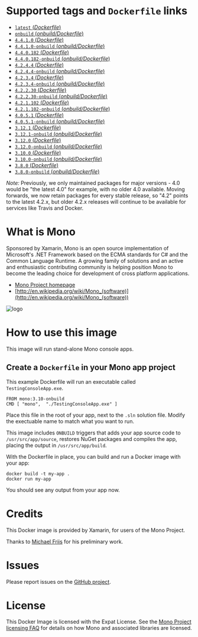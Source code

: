 # Supported tags and `Dockerfile` links

- [`latest` (*Dockerfile*)](https://github.com/mono/docker/blob/master/4.4.1.0/Dockerfile)
- [`onbuild` (*onbuild/Dockerfile*)](https://github.com/mono/docker/blob/master/4.4.1.0/onbuild/Dockerfile)
- [`4.4.1.0` (*Dockerfile*)](https://github.com/mono/docker/blob/master/4.4.1.0/Dockerfile)
- [`4.4.1.0-onbuild` (*onbuild/Dockerfile*)](https://github.com/mono/docker/blob/master/4.4.1.0/onbuild/Dockerfile)
- [`4.4.0.182` (*Dockerfile*)](https://github.com/mono/docker/blob/master/4.4.0.182/Dockerfile)
- [`4.4.0.182-onbuild` (*onbuild/Dockerfile*)](https://github.com/mono/docker/blob/master/4.4.0.182/onbuild/Dockerfile)
- [`4.2.4.4` (*Dockerfile*)](https://github.com/mono/docker/blob/master/4.2.4.4/Dockerfile)
- [`4.2.4.4-onbuild` (*onbuild/Dockerfile*)](https://github.com/mono/docker/blob/master/4.2.4.4/onbuild/Dockerfile)
- [`4.2.3.4` (*Dockerfile*)](https://github.com/mono/docker/blob/master/4.2.3.4/Dockerfile)
- [`4.2.3.4-onbuild` (*onbuild/Dockerfile*)](https://github.com/mono/docker/blob/master/4.2.3.4/onbuild/Dockerfile)
- [`4.2.2.30` (*Dockerfile*)](https://github.com/mono/docker/blob/master/4.2.2.30/Dockerfile)
- [`4.2.2.30-onbuild` (*onbuild/Dockerfile*)](https://github.com/mono/docker/blob/master/4.2.2.30/onbuild/Dockerfile)
- [`4.2.1.102` (*Dockerfile*)](https://github.com/mono/docker/blob/master/4.2.1.102/Dockerfile)
- [`4.2.1.102-onbuild` (*onbuild/Dockerfile*)](https://github.com/mono/docker/blob/master/4.2.1.102/onbuild/Dockerfile)
- [`4.0.5.1` (*Dockerfile*)](https://github.com/mono/docker/blob/master/4.0.5.1/Dockerfile)
- [`4.0.5.1-onbuild` (*onbuild/Dockerfile*)](https://github.com/mono/docker/blob/master/4.0.5.1/onbuild/Dockerfile)
- [`3.12.1` (*Dockerfile*)](https://github.com/mono/docker/blob/master/3.12.1/Dockerfile)
- [`3.12.1-onbuild` (*onbuild/Dockerfile*)](https://github.com/mono/docker/blob/master/3.12.1/onbuild/Dockerfile)
- [`3.12.0` (*Dockerfile*)](https://github.com/mono/docker/blob/master/3.12.1/Dockerfile)
- [`3.12.0-onbuild` (*onbuild/Dockerfile*)](https://github.com/mono/docker/blob/master/3.12.1/onbuild/Dockerfile)
- [`3.10.0` (*Dockerfile*)](https://github.com/mono/docker/blob/master/3.10.0/Dockerfile)
- [`3.10.0-onbuild` (*onbuild/Dockerfile*)](https://github.com/mono/docker/blob/master/3.10.0/onbuild/Dockerfile)
- [`3.8.0` (*Dockerfile*)](https://github.com/mono/docker/blob/master/3.8.0/Dockerfile)
- [`3.8.0-onbuild` (*onbuild/Dockerfile*)](https://github.com/mono/docker/blob/master/3.8.0/onbuild/Dockerfile)

*Note:* Previously, we only maintained packages for major versions - 4.0 would be "the latest 4.0" for example, with no older 4.0 available.
Moving forwards, we now retain packages for every stable release, so "4.2" points to the latest 4.2.x, but older 4.2.x releases will continue to be available for services like Travis and Docker.

# What is Mono

Sponsored by Xamarin, Mono is an open source implementation of Microsoft's .NET Framework based on the ECMA standards for C# and the Common Language Runtime. A growing family of solutions and an active and enthusiastic contributing community is helping position Mono to become the leading choice for development of cross platform applications.

* [Mono Project homepage](http://www.mono-project.com/)
* [http://en.wikipedia.org/wiki/Mono_(software)](http://en.wikipedia.org/wiki/Mono_(software))

![logo](https://github.com/mono/docker/raw/master/logo.png)

# How to use this image

This image will run stand-alone Mono console apps.

## Create a `Dockerfile` in your Mono app project

This example Dockerfile will run an executable called `TestingConsoleApp.exe`.

    FROM mono:3.10-onbuild
	CMD [ "mono",  "./TestingConsoleApp.exe" ]

Place this file in the root of your app, next to the `.sln` solution file. Modify the exectuable name to match what you want to run.

This image includes `ONBUILD` triggers that adds your app source code to `/usr/src/app/source`, restores NuGet packages and compiles the app, placing the output in `/usr/src/app/build`.

With the Dockerfile in place, you can build and run a Docker image with your app:

    docker build -t my-app .
    docker run my-app

You should see any output from your app now.

# Credits

This Docker image is provided by Xamarin, for users of the Mono Project.

Thanks to [Michael Friis](http://friism.com/) for his preliminary work.

# Issues

Please report issues on the [GitHub project](https://github.com/mono/docker).

# License

This Docker Image is licensed with the Expat License. See the [Mono Project licensing FAQ](http://www.mono-project.com/docs/faq/licensing/) for details on how Mono and associated libraries are licensed.
